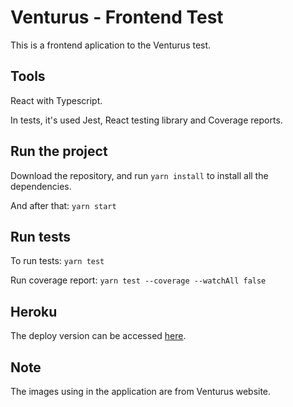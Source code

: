 # Venturus - Frontend Test

This is a frontend aplication to the Venturus test.

## Tools

React with Typescript.

In tests, it's used Jest, React testing library and Coverage reports.

## Run the project

Download the repository, and run `yarn install` to install all the dependencies.

And after that:
`yarn start`

## Run tests

To run tests:
`yarn test`

Run coverage report:
`yarn test --coverage --watchAll false`

## Heroku

The deploy version can be accessed [here]().

## Note

The images using in the application are from Venturus website.
